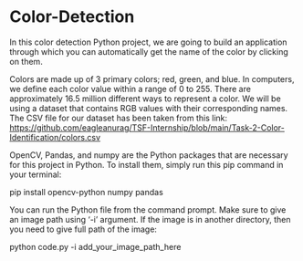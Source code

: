 # Color-Detection
In this color detection Python project, we are going to build an application through which you can automatically get the name of the color by clicking on them.

Colors are made up of 3 primary colors; red, green, and blue. In computers, we define each color value within a range of 0 to 255.
There are approximately 16.5 million different ways to represent a color. 
We will be using a dataset that contains RGB values with their corresponding names. The CSV file for our dataset has been taken from this link: 
https://github.com/eagleanurag/TSF-Internship/blob/main/Task-2-Color-Identification/colors.csv

OpenCV, Pandas, and numpy are the Python packages that are necessary for this project in Python. To install them, simply run this pip command in your terminal:

pip install opencv-python numpy pandas

You can run the Python file from the command prompt. Make sure to give an image path using ‘-i’ argument. If the image is in another directory, then you need to give full path of the image:

  python code.py -i add_your_image_path_here
